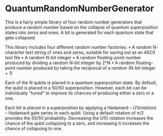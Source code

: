 # QuantumRandomNumberGenerator
This is a fairly simple library of four random number generators that produce a random number based on the collapse of quantum superposition states into zeros and ones.  A bit is generated for each quantum state that gets collapsed.

This library includes four different random number factories:
•	A random N-character text string of ones and zeros, suitable for saving out as an ASCII text file
•	A random N-bit integer
•	A random floating-point number produced by dividing a random N-bit integer by 2^N
•	A random floating-point number produced by taking the reciprocal of a random (N-bit integer + 1)

Each of the N qubits is placed in a quantum superposition state.  By default, the qubit is placed in a 50/50 superposition.  However, each bit can be individually “tuned” to improve its chances of producing either a zero or a one.

Each bit is placed in a superposition by applying a Hadamard – U1(rotation) – Hadamard gate series to each qubit.  Using a default rotation of π/2 provides the 50/50 probability.  Decreasing the U1() rotation increases the chance of the qubit collapsing to a zero, and increasing it increases the chance of collapsing to one.
